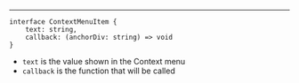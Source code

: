 
---
```TS
interface ContextMenuItem {
    text: string,
    callback: (anchorDiv: string) => void
}
```

- `text` is the value shown in the Context menu
- `callback` is the function that will be called 